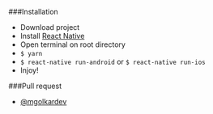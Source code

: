 ###Installation

- Download project
- Install [React Native](https://facebook.github.io/react-native/docs/getting-started)
- Open terminal on root directory
- `$ yarn`
- `$ react-native run-android` or `$ react-native run-ios`
- Injoy!

###Pull request
- [@mgolkardev](https://github.com/mgolkardev)

